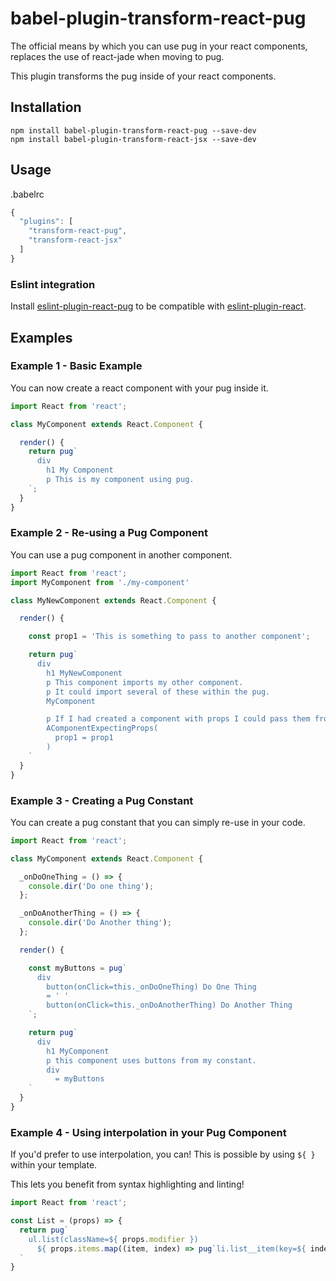 # babel-plugin-transform-react-pug

The official means by which you can use pug in your react components, replaces the use of react-jade when moving to pug.

This plugin transforms the pug inside of your react components.

## Installation
```
npm install babel-plugin-transform-react-pug --save-dev
npm install babel-plugin-transform-react-jsx --save-dev
```
## Usage
.babelrc
```js
{
  "plugins": [
    "transform-react-pug",
    "transform-react-jsx"
  ]
}
```

### Eslint integration

Install [eslint-plugin-react-pug](https://github.com/ezhlobo/eslint-plugin-react-pug) to be compatible with [eslint-plugin-react](https://github.com/yannickcr/eslint-plugin-react).

## Examples

### Example 1 - Basic Example

You can now create a react component with your pug inside it.

```js
import React from 'react';

class MyComponent extends React.Component {

  render() {
    return pug`
      div
        h1 My Component
        p This is my component using pug.
    `;
  }
}
```

### Example 2 - Re-using a Pug Component

You can use a pug component in another component.

```js
import React from 'react';
import MyComponent from './my-component'

class MyNewComponent extends React.Component {

  render() {

    const prop1 = 'This is something to pass to another component';

    return pug`
      div
        h1 MyNewComponent
        p This component imports my other component.
        p It could import several of these within the pug.
        MyComponent

        p If I had created a component with props I could pass them from this component.
        AComponentExpectingProps(
          prop1 = prop1
        )
    `
  }
}
```

### Example 3 - Creating a Pug Constant

You can create a pug constant that you can simply re-use in your code.

```js
import React from 'react';

class MyComponent extends React.Component {

  _onDoOneThing = () => {
    console.dir('Do one thing');
  };

  _onDoAnotherThing = () => {
    console.dir('Do Another thing');
  };

  render() {

    const myButtons = pug`
      div
        button(onClick=this._onDoOneThing) Do One Thing
        = ' '
        button(onClick=this._onDoAnotherThing) Do Another Thing
    `;

    return pug`
      div
        h1 MyComponent
        p this component uses buttons from my constant.
        div
          = myButtons
    `
  }
}
```

### Example 4 - Using interpolation in your Pug Component

If you'd prefer to use interpolation, you can! This is possible by using `${ }` within your template.

This lets you benefit from syntax highlighting and linting!

```js
import React from 'react';

const List = (props) => {
  return pug`
    ul.list(className=${ props.modifier })
      ${ props.items.map((item, index) => pug`li.list__item(key=${ index }) ${ item }` ) }
  `
}
```


